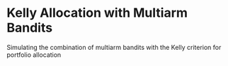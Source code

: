 # Kelly Allocation with Multiarm Bandits

Simulating the combination of multiarm bandits with the Kelly criterion for portfolio allocation
